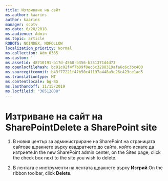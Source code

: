 ```yaml
---
title: Изтриване на сайт
ms.author: kaarins
author: kaarins
manager: scotv
ms.date: 6/28/2018
ms.audience: Admin
ms.topic: article
ROBOTS: NOINDEX, NOFOLLOW
localization_priority: Normal
ms.collection: Adm_O365
ms.custom: ''
ms.assetid: 48710191-b17d-4560-b356-b351371d4d73
ms.openlocfilehash: bc91c02f4f7b09f8ec6c3288319afa6c6c3bc400
ms.sourcegitcommit: b43f77221f47b50c41197a448a9c26c423ce1ad5
ms.translationtype: MT
ms.contentlocale: bg-BG
ms.lasthandoff: 11/15/2019
ms.locfileid: "36512808"
---
```

# <a name="delete-a-sharepoint-site"></a><span data-ttu-id="d6785-102">Изтриване на сайт на SharePoint</span><span class="sxs-lookup"><span data-stu-id="d6785-102">Delete a SharePoint site</span></span>

1. <span data-ttu-id="d6785-103">В новия център за администриране на SharePoint на страницата сайтове щракнете върху квадратчето до сайта, който искате да изтриете.</span><span class="sxs-lookup"><span data-stu-id="d6785-103">In the new  SharePoint admin center, on the Sites page, click the check box next to the site you wish to delete.</span></span>
    
2. <span data-ttu-id="d6785-104">В лентата с инструменти на лентата щракнете върху **Изтрий**.</span><span class="sxs-lookup"><span data-stu-id="d6785-104">On the ribbon toolbar, click **Delete**.</span></span>
    

